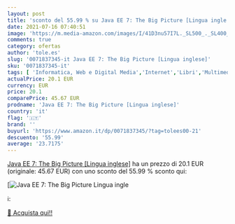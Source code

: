 ```yaml
---
layout: post
title: 'sconto del 55.99 % su Java EE 7: The Big Picture [Lingua ingle  '
date: 2021-07-16 07:40:51
image: 'https://m.media-amazon.com/images/I/41D3nu57I7L._SL500_._SL400_.jpg'
comments: true
category: ofertas
author: 'tole.es'
slug: '0071837345-it Java EE 7: The Big Picture [Lingua inglese]'
sku: '0071837345-it'
tags: [ 'Informatica, Web e Digital Media','Internet','Libri','Multimedia e disegno grafico','Programmazione', ]
actualPrice: 20.1 EUR
currency: EUR
price: 20.1
comparePrice: 45.67 EUR
prodname: 'Java EE 7: The Big Picture [Lingua inglese]'
country: 'it'
flag: '🇮🇹'
brand: ''
buyurl: 'https://www.amazon.it/dp/0071837345/?tag=tolees00-21'
descuento: '55.99'
average: '23.7175'
---
```


[Java EE 7: The Big Picture [Lingua inglese]](https://www.amazon.it/dp/0071837345/?tag=tolees00-21) ha un prezzo di 20.1 EUR (originale: 45.67 EUR) con uno sconto del 55.99 % sconto qui:

[![Java EE 7: The Big Picture [Lingua ingle](https://m.media-amazon.com/images/I/41D3nu57I7L._SL500_._SL400_.jpg)](https://www.amazon.it/dp/0071837345/?tag=tolees00-21)

ℹ️:


[🛒 Acquista qui!!](https://www.amazon.it/dp/0071837345/?tag=tolees00-21)
